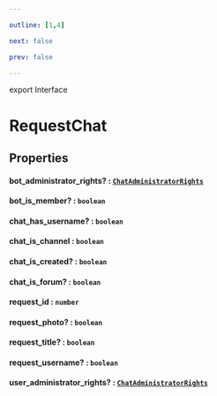 ```yaml
---

outline: [1,4]

next: false

prev: false

---
```


export Interface
# RequestChat

## Properties

#### bot_administrator_rights? : [`ChatAdministratorRights`](../classes/ChatAdministratorRights.md)

#### bot_is_member? : `boolean`

#### chat_has_username? : `boolean`

#### chat_is_channel : `boolean`

#### chat_is_created? : `boolean`

#### chat_is_forum? : `boolean`

#### request_id : `number`

#### request_photo? : `boolean`

#### request_title? : `boolean`

#### request_username? : `boolean`

#### user_administrator_rights? : [`ChatAdministratorRights`](../classes/ChatAdministratorRights.md)
